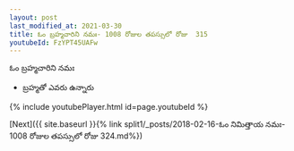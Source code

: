 ```yaml
---
layout: post
last_modified_at: 2021-03-30
title: ఓం బ్రహ్మచారిని నమః- 1008 రోజుల తపస్సులో రోజు  315
youtubeId: FzYPT45UAFw
---
```

 
 
 ఓం బ్రహ్మచారిని నమః  
 
 - బ్రహ్మతో ఎవరు ఉన్నారు 
 
  
 
  
 
 
 
 
 
 


{% include youtubePlayer.html id=page.youtubeId %}
 
[Next]({{ site.baseurl }}{% link  split1/_posts/2018-02-16-ఓం నిమిత్తాయ నమః- 1008 రోజుల తపస్సులో రోజు  324.md%})
 

